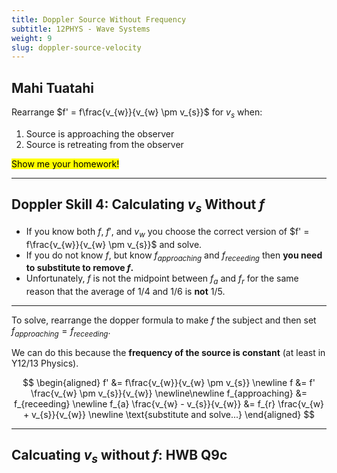 ```yaml
---
title: Doppler Source Without Frequency
subtitle: 12PHYS - Wave Systems
weight: 9
slug: doppler-source-velocity
---
```


## Mahi Tuatahi

Rearrange $f' = f\frac{v_{w}}{v_{w} \pm v_{s}}$ for $v_{s}$ when:

1. Source is approaching the observer
2. Source is retreating from the observer

<mark>Show me your homework!</mark>

---

## Doppler Skill 4: Calculating $v_{s}$ Without $f$

- If you know both $f$, $f'$, and $v_{w}$ you choose the correct version of $f' = f\frac{v_{w}}{v_{w} \pm v_{s}}$ and solve.
- If you do not know $f$, but know $f_{approaching}$ and $f_{receeding}$ then __you need to substitute to remove $f$.__
- Unfortunately, $f$ is not the midpoint between $f_{a}$ and $f_{r}$ for the same reason that the average of 1/4 and 1/6 is __not__ 1/5.


---

To solve, rearrange the dopper formula to make $f$ the subject and then set $f_{approaching} = f_{receeding}$.

We can do this because the __frequency of the source is constant__ (at least in Y12/13 Physics).

$$
\begin{aligned}
    f' &= f\frac{v_{w}}{v_{w} \pm v_{s}} \newline
    f &= f' \frac{v_{w} \pm v_{s}}{v_{w}} \newline\newline
    f_{approaching} &= f_{receeding} \newline
    f_{a} \frac{v_{w} - v_{s}}{v_{w}} &= f_{r} \frac{v_{w} + v_{s}}{v_{w}} \newline
    \text{substitute and solve...}
\end{aligned}
$$

---

## Calcuating $v_{s}$ without $f$: HWB Q9c
